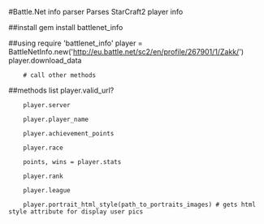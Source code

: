 #Battle.Net info parser
	Parses StarCraft2 player info

##install
		gem install battlenet_info

##using
		require 'battlenet_info'
		player = BattleNetInfo.new('http://eu.battle.net/sc2/en/profile/267901/1/Zakk/')
		player.download_data

		# call other methods

##methods list
		player.valid_url?

		player.server

		player.player_name

		player.achievement_points

		player.race

		points, wins = player.stats

		player.rank

		player.league

		player.portrait_html_style(path_to_portraits_images) # gets html style attribute for display user pics
		
